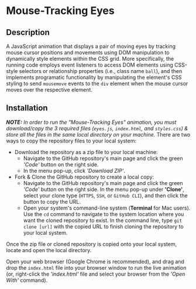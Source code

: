 # Mouse-Tracking Eyes

## Description
A JavaScript animation that displays a pair of moving eyes by tracking mouse cursor positions and movements using DOM manipulation to dynamically style elements within the CSS grid. More specifically, the running code employs event listeners to access DOM elements using CSS-style selectors or relationship properties (i.e., class name `ball`), and then implements programatic functionality by manipulating the element's CSS styling to send `mousemove` events to the `div` element when the mouse cursor moves over the respective element.

## Installation
_**NOTE:** In order to run the "Mouse-Tracking Eyes" animation, you must download/copy the 3 required files (`eyes.js`, `index.html`, and `styles.css`) & store all the files in the same local directory on your machine._
There are two ways to copy the repository files to your local system:
* Download the repository as a zip file to your local machine:  
  * Navigate to the GitHub repository's main page and click the green _'Code'_ button on the right side. 
  * In the menu pop-up, click _'Download ZIP'_. 
* Fork & Clone the GitHub repository to create a local copy:
  * Navigate to the GitHub repository's main page and click the green _'Code'_ button on the right side. In the menu pop-up under **'Clone'**, select your clone type (`HTTPS`, `SSH`, or `GitHub CLI`), and then click the button to copy the URL.
  * Open your system's command-line system (**Terminal** for Mac users). Use the `cd` command to navigate to the system location where you want the cloned repository to exist. In the command line, type `git clone [url]` with the copied URL to finish cloning the repository to your local system.

Once the zip file or cloned repository is copied onto your local system, locate and open the local directory. 

Open your web browser (Google Chrome is recommended), and drag and drop the `index.html` file into your browser window to run the live animation (or, right-click the _'index.html'_ file and select your browser from the _'Open With'_ command).
